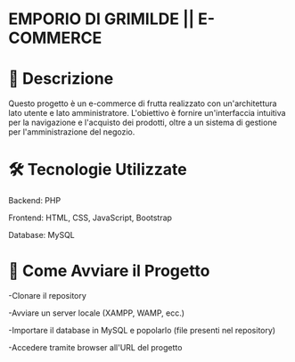 # EMPORIO DI GRIMILDE || E-COMMERCE

# 📌 Descrizione
Questo progetto è un e-commerce di frutta realizzato con un'architettura lato utente e lato amministratore. L'obiettivo è fornire un'interfaccia intuitiva per la navigazione e l'acquisto dei prodotti, oltre a un sistema di gestione per l'amministrazione del negozio.

# 🛠️ Tecnologie Utilizzate
Backend: PHP

Frontend: HTML, CSS, JavaScript, Bootstrap

Database: MySQL

# 🚀 Come Avviare il Progetto
-Clonare il repository

-Avviare un server locale (XAMPP, WAMP, ecc.)

-Importare il database in MySQL e popolarlo (file presenti nel repository)

-Accedere tramite browser all'URL del progetto

